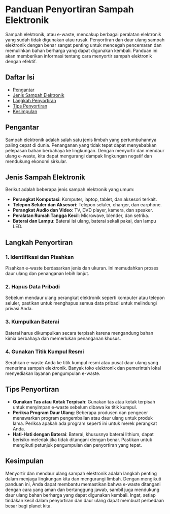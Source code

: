 # Panduan Penyortiran Sampah Elektronik

Sampah elektronik, atau e-waste, mencakup berbagai peralatan elektronik yang sudah tidak digunakan atau rusak. Penyortiran dan daur ulang sampah elektronik dengan benar sangat penting untuk mencegah pencemaran dan memulihkan bahan berharga yang dapat digunakan kembali. Panduan ini akan memberikan informasi tentang cara menyortir sampah elektronik dengan efektif.

## Daftar Isi

- [Pengantar](#pengantar)
- [Jenis Sampah Elektronik](#jenis-sampah-elektronik)
- [Langkah Penyortiran](#langkah-penyortiran)
- [Tips Penyortiran](#tips-penyortiran)
- [Kesimpulan](#kesimpulan)

## Pengantar

Sampah elektronik adalah salah satu jenis limbah yang pertumbuhannya paling cepat di dunia. Penanganan yang tidak tepat dapat menyebabkan pelepasan bahan berbahaya ke lingkungan. Dengan menyortir dan mendaur ulang e-waste, kita dapat mengurangi dampak lingkungan negatif dan mendukung ekonomi sirkular.

## Jenis Sampah Elektronik

Berikut adalah beberapa jenis sampah elektronik yang umum:

- **Perangkat Komputasi**: Komputer, laptop, tablet, dan aksesori terkait.
- **Telepon Seluler dan Aksesori**: Telepon seluler, charger, dan earphone.
- **Perangkat Audio dan Video**: TV, DVD player, kamera, dan speaker.
- **Peralatan Rumah Tangga Kecil**: Microwave, blender, dan setrika.
- **Baterai dan Lampu**: Baterai isi ulang, baterai sekali pakai, dan lampu LED.

## Langkah Penyortiran

### 1. Identifikasi dan Pisahkan

Pisahkan e-waste berdasarkan jenis dan ukuran. Ini memudahkan proses daur ulang dan penanganan lebih lanjut.

### 2. Hapus Data Pribadi

Sebelum mendaur ulang perangkat elektronik seperti komputer atau telepon seluler, pastikan untuk menghapus semua data pribadi untuk melindungi privasi Anda.

### 3. Kumpulkan Baterai

Baterai harus dikumpulkan secara terpisah karena mengandung bahan kimia berbahaya dan memerlukan penanganan khusus.

### 4. Gunakan Titik Kumpul Resmi

Serahkan e-waste Anda ke titik kumpul resmi atau pusat daur ulang yang menerima sampah elektronik. Banyak toko elektronik dan pemerintah lokal menyediakan layanan pengumpulan e-waste.

## Tips Penyortiran

- **Gunakan Tas atau Kotak Terpisah**: Gunakan tas atau kotak terpisah untuk menyimpan e-waste sebelum dibawa ke titik kumpul.
- **Periksa Program Daur Ulang**: Beberapa produsen dan pengecer menawarkan program pengembalian atau daur ulang untuk produk lama. Periksa apakah ada program seperti ini untuk merek perangkat Anda.
- **Hati-Hati dengan Baterai**: Baterai, khususnya baterai lithium, dapat berisiko meledak jika tidak ditangani dengan benar. Pastikan untuk mengikuti petunjuk pengumpulan dan penyortiran yang tepat.

## Kesimpulan

Menyortir dan mendaur ulang sampah elektronik adalah langkah penting dalam menjaga lingkungan kita dan mengurangi limbah. Dengan mengikuti panduan ini, Anda dapat membantu memastikan bahwa e-waste ditangani dengan cara yang aman dan bertanggung jawab, sambil juga mendukung daur ulang bahan berharga yang dapat digunakan kembali. Ingat, setiap tindakan kecil dalam penyortiran dan daur ulang dapat membuat perbedaan besar bagi planet kita.